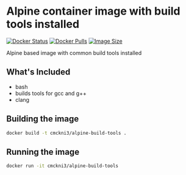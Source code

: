 # Alpine container image with build tools installed

[![Docker Status](https://img.shields.io/badge/docker-ready-blue.svg)](https://hub.docker.com/r/cmckni3/alpine-build-tools)
[![Docker Pulls](https://img.shields.io/docker/pulls/cmckni3/alpine-build-tools?label=Docker%20Hub%20Image%20Pulls)](https://hub.docker.com/r/cmckni3/alpine-build-tools)
[![Image Size](https://img.shields.io/docker/image-size/cmckni3/alpine-build-tools/latest)](https://hub.docker.com/r/cmckni3/alpine-build-tools)

Alpine based image with common build tools installed

## What's Included

* bash
* builds tools for gcc and g++
* clang

## Building the image

```sh
docker build -t cmckni3/alpine-build-tools .
```

## Running the image

```sh
docker run -it cmckni3/alpine-build-tools
```

